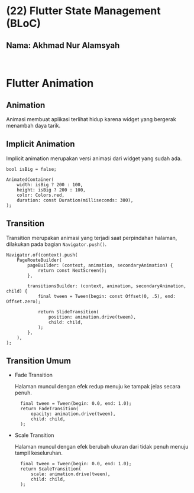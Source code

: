 # **(22) Flutter State Management (BLoC)**

## Nama: Akhmad Nur Alamsyah
&nbsp;

# Flutter Animation

## Animation
Animasi membuat aplikasi terlihat hidup karena widget yang bergerak menambah daya tarik. 

## Implicit Animation
Implicit animation merupakan versi animasi dari widget yang sudah ada.

    bool isBig = false;

    AnimatedContainer(
        width: isBig ? 200 : 100,
        height: isBig ? 200 : 100,
        color: Colors.red,
        duration: const Duration(milliseconds: 300),
    );

## Transition
Transition merupakan animasi yang terjadi saat perpindahan halaman, dilakukan pada bagian <code>Navigator.push()</code>.

    Navigator.of(context).push(
        PageRouteBuilder(
            pageBuilder: (context, animation, secondaryAnimation) {
                return const NextScreen();
            },

            transitionsBuilder: (context, animation, secondaryAnimation, child) {
                final tween = Tween(begin: const Offset(0, .5), end: Offset.zero);

                return SlideTransition(
                    position: animation.drive(tween),
                    child: child,
                );
            },
        ),
    );

## Transition Umum

* Fade Transition
    
    Halaman muncul dengan efek redup menuju ke tampak jelas secara penuh.

        final tween = Tween(begin: 0.0, end: 1.0);
        return FadeTransition(
            opacity: animation.drive(tween),
            child: child,
        );

* Scale Transition

    Halaman muncul dengan efek berubah ukuran dari tidak penuh menuju tampil keseluruhan.

        final tween = Tween(begin: 0.0, end: 1.0);
        return ScaleTransition(
            scale: animation.drive(tween),
            child: child,
        );